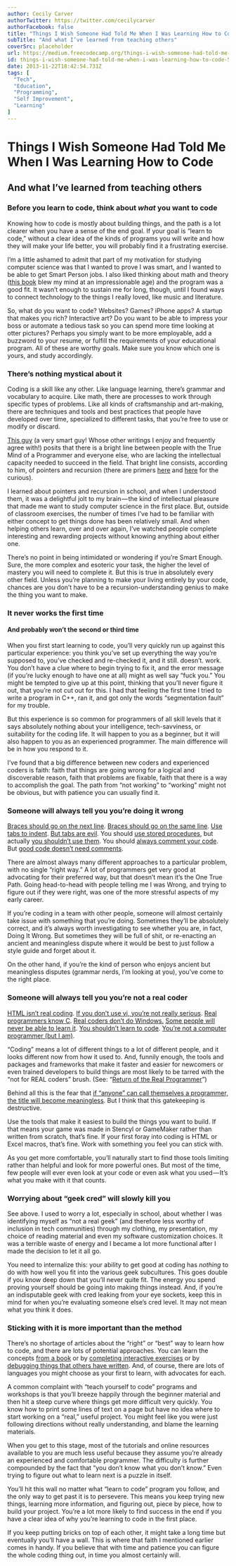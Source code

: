 ```yaml
---
author: Cecily Carver
authorTwitter: https://twitter.com/cecilycarver
authorFacebook: false
title: "Things I Wish Someone Had Told Me When I Was Learning How to Code"
subTitle: "And what I’ve learned from teaching others"
coverSrc: placeholder
url: https://medium.freecodecamp.org/things-i-wish-someone-had-told-me-when-i-was-learning-how-to-code-565fc9dcb329
id: things-i-wish-someone-had-told-me-when-i-was-learning-how-to-code-565fc9dcb329
date: 2013-11-22T18:42:54.731Z
tags: [
  "Tech",
  "Education",
  "Programming",
  "Self Improvement",
  "Learning"
]
---
```

# Things I Wish Someone Had Told Me When I Was Learning How to Code

## And what I’ve learned from teaching others

### **Before you learn to code, think about _what_ you want to code**

Knowing how to code is mostly about building things, and the path is a lot clearer when you have a sense of the end goal. If your goal is “learn to code,” without a clear idea of the kinds of programs you will write and how they will make your life better, you will probably find it a frustrating exercise.

I’m a little ashamed to admit that part of my motivation for studying computer science was that I wanted to prove I was smart, and I wanted to be able to get Smart Person jobs. I also liked thinking about math and theory ([this book](http://www.amazon.ca/Godel-Escher-Bach-Eternal-Golden/dp/0465026567) blew my mind at an impressionable age) and the program was a good fit. It wasn’t enough to sustain me for long, though, until I found ways to connect technology to the things I really loved, like music and literature.

So, what do you want to code? Websites? Games? iPhone apps? A startup that makes you rich? Interactive art? Do you want to be able to impress your boss or automate a tedious task so you can spend more time looking at otter pictures? Perhaps you simply want to be more employable, add a buzzword to your resume, or fulfill the requirements of your educational program. All of these are worthy goals. Make sure you know which one is yours, and study accordingly.

### **There’s nothing mystical about it**

Coding is a skill like any other. Like language learning, there’s grammar and vocabulary to acquire. Like math, there are processes to work through specific types of problems. Like all kinds of craftsmanship and art-making, there are techniques and tools and best practices that people have developed over time, specialized to different tasks, that you’re free to use or modify or discard.

[This guy](http://www.joelonsoftware.com/articles/ThePerilsofJavaSchools.html) (a very smart guy! Whose other writings I enjoy and frequently agree with!) posits that there is a bright line between people with the True Mind of a Programmer and everyone else, who are lacking the intellectual capacity needed to succeed in the field. That bright line consists, according to him, of pointers and recursion (there are primers [here](http://alumni.cs.ucr.edu/~pdiloren/C++_Pointers/) and [here](http://inventwithpython.com/blog/2011/08/11/recursion-explained-with-the-flood-fill-algorithm-and-zombies-and-cats/) for the curious).

I learned about pointers and recursion in school, and when I understood them, it was a delightful jolt to my brain — the kind of intellectual pleasure that made me want to study computer science in the first place. But, outside of classroom exercises, the number of times I’ve had to be familiar with either concept to get things done has been relatively small. And when helping others learn, over and over again, I’ve watched people complete interesting and rewarding projects without knowing anything about either one.

There’s no point in being intimidated or wondering if you’re Smart Enough. Sure, the more complex and esoteric your task, the higher the level of mastery you will need to complete it. But this is true in absolutely every other field. Unless you’re planning to make your living entirely by your code, chances are you don’t have to be a recursion-understanding genius to make the thing you want to make.

### **It never works the first time**

#### **And probably won’t the second or third time**

When you first start learning to code, you’ll very quickly run up against this particular experience: you think you’ve set up everything the way you’re supposed to, you’ve checked and re-checked it, and it still. doesn’t. work. You don’t have a clue where to begin trying to fix it, and the error message (if you’re lucky enough to have one at all) might as well say “fuck you.” You might be tempted to give up at this point, thinking that you’ll never figure it out, that you’re not cut out for this. I had that feeling the first time I tried to write a program in C++, ran it, and got only the words “segmentation fault” for my trouble.

But this experience is so common for programmers of all skill levels that it says absolutely nothing about your intelligence, tech-savviness, or suitability for the coding life. It will happen to you as a beginner, but it will also happen to you as an experienced programmer. The main difference will be in how you respond to it.

I’ve found that a big difference between new coders and experienced coders is faith: faith that things are going wrong for a logical and discoverable reason, faith that problems are fixable, faith that there is a way to accomplish the goal. The path from “not working” to “working” might not be obvious, but with patience you can usually find it.

### **Someone will always tell you you’re doing it wrong**

[Braces should go on the next line](http://theprofoundprogrammer.com/page/17). [Braces should go on the same line](http://programmers.stackexchange.com/a/2782). [Use tabs to indent](http://derkarl.org/why_to_tabs.html). [But tabs are evil](http://www.emacswiki.org/emacs/TabsAreEvil). You should [use stored procedures](http://mysqlstoredprocedure.com/index.php?option=com_content&view=article&id=51&Itemid=40), but actually [you shouldn’t use them](http://www.tonymarston.co.uk/php-mysql/stored-procedures-are-evil.html). You should [always comment your code](http://www.lanoie.net/classes/DHTML/programming/lectures/lecture.html). But [good code doesn’t need comments](http://visualstudiomagazine.com/articles/2013/06/01/roc-rocks.aspx).

There are almost always many different approaches to a particular problem, with no single “right way.” A lot of programmers get very good at advocating for their preferred way, but that doesn’t mean it’s the One True Path. Going head-to-head with people telling me I was Wrong, and trying to figure out if they were right, was one of the more stressful aspects of my early career.

If you’re coding in a team with other people, someone will almost certainly take issue with something that you’re doing. Sometimes they’ll be absolutely correct, and it’s always worth investigating to see whether you are, in fact, Doing It Wrong. But sometimes they will be full of shit, or re-enacting an ancient and meaningless dispute where it would be best to just follow a style guide and forget about it.

On the other hand, if you’re the kind of person who enjoys ancient but meaningless disputes (grammar nerds, I’m looking at you), you’ve come to the right place.

### **Someone will always tell you you’re not a real coder**

[HTML isn’t real coding](http://www.cs.tut.fi/~jkorpela/prog.html). [If you don’t use vi, you’re not really serious](http://the-shaolin.blogspot.ca/2007/12/why-vi-only-true-programmers-editor.html). [Real programmers know C](http://www.ericsink.com/entries/c_morse_code.html). [Real coders don’t do Windows.](http://www.zazzle.ca/real_coders_dont_do_windows_tees-235789605999466863) [Some people will never be able to learn it](http://www.codinghorror.com/blog/2006/07/separating-programming-sheep-from-non-programming-goats.html). [You shouldn’t learn to code](http://www.codinghorror.com/blog/2012/05/please-dont-learn-to-code.html). [You’re not a computer programmer (but I am)](http://fullcomment.nationalpost.com/2013/08/21/chase-felker-youre-not-a-computer-programmer-and-thats-ok/).

“Coding” means a lot of different things to a lot of different people, and it looks different now from how it used to. And, funnily enough, the tools and packages and frameworks that make it faster and easier for newcomers or even trained developers to build things are most likely to be tarred with the “not for REAL coders” brush. (See: “[Return of the Real Programmer](http://blog.enfranchisedmind.com/2009/04/return-of-the-real-programmer/)”)

Behind all this is the fear that [if “anyone” can call themselves a programmer, the title will become meaningless](http://fullcomment.nationalpost.com/2013/08/21/chase-felker-youre-not-a-computer-programmer-and-thats-ok/). But I think that this gatekeeping is destructive.

Use the tools that make it easiest to build the things you want to build. If that means your game was made in Stencyl or GameMaker rather than written from scratch, that’s fine. If your first foray into coding is HTML or Excel macros, that’s fine. Work with something you feel you can stick with.

As you get more comfortable, you’ll naturally start to find those tools limiting rather than helpful and look for more powerful ones. But most of the time, few people will ever even look at your code or even ask what you used — It’s what you make with it that counts.

### **Worrying about “geek cred” will slowly kill you**

See above. I used to worry a lot, especially in school, about whether I was identifying myself as “not a real geek” (and therefore less worthy of inclusion in tech communities) through my clothing, my presentation, my choice of reading material and even my software customization choices. It was a terrible waste of energy and I became a lot more functional after I made the decision to let it all go.

You need to internalize this: your ability to get good at coding has _nothing_ to do with how well you fit into the various geek subcultures. This goes double if you know deep down that you’ll never quite fit. The energy you spend proving yourself should be going into making things instead. And, if you’re an indisputable geek with cred leaking from your eye sockets, keep this in mind for when you’re evaluating someone else’s cred level. It may not mean what you think it does.

### **Sticking with it is more important than the method**

There’s no shortage of articles about the “right” or “best” way to learn how to code, and there are lots of potential approaches. You can learn the concepts [from a book](http://pine.fm/LearnToProgram/) or by [completing interactive exercises](http://www.codecademy.com/) or by [debugging things that others have written](http://learnpythonthehardway.org/book/intro.html). And, of course, there are lots of languages you might choose as your first to learn, with advocates for each.

A common complaint with “teach yourself to code” programs and workshops is that you’ll breeze happily through the beginner material and then hit a steep curve where things get more difficult very quickly. You know how to print some lines of text on a page but have no idea where to start working on a “real,” useful project. You might feel like you were just following directions without really understanding, and blame the learning materials.

When you get to this stage, most of the tutorials and online resources available to you are much less useful because they assume you’re already an experienced and comfortable programmer. The difficulty is further compounded by the fact that “you don’t know what you don’t know.” Even trying to figure out what to learn next is a puzzle in itself.

You’ll hit this wall no matter what “learn to code” program you follow, and the only way to get past it is to persevere. This means you keep trying new things, learning more information, and figuring out, piece by piece, how to build your project. You’re a lot more likely to find success in the end if you have a clear idea of why you’re learning to code in the first place.

If you keep putting bricks on top of each other, it might take a long time but eventually you’ll have a wall. This is where that faith I mentioned earlier comes in handy. If you believe that with time and patience you can figure the whole coding thing out, in time you almost certainly will.








